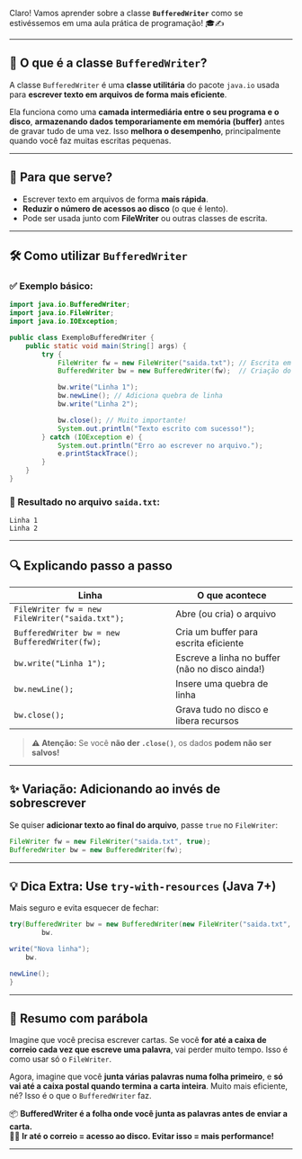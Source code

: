 Claro! Vamos aprender sobre a classe **`BufferedWriter`** como se estivéssemos em uma aula prática de programação! 🎓✍️

---

## 📘 **O que é a classe `BufferedWriter`?**

A classe `BufferedWriter` é uma **classe utilitária** do pacote `java.io` usada para **escrever texto em arquivos de
forma mais eficiente**.

Ela funciona como uma **camada intermediária entre o seu programa e o disco**, **armazenando dados temporariamente em
memória (buffer)** antes de gravar tudo de uma vez. Isso **melhora o desempenho**, principalmente quando você faz muitas
escritas pequenas.

---

## 🧰 **Para que serve?**

- Escrever texto em arquivos de forma **mais rápida**.
- **Reduzir o número de acessos ao disco** (o que é lento).
- Pode ser usada junto com **FileWriter** ou outras classes de escrita.

---

## 🛠️ **Como utilizar `BufferedWriter`**

### ✅ Exemplo básico:

```java
import java.io.BufferedWriter;
import java.io.FileWriter;
import java.io.IOException;

public class ExemploBufferedWriter {
    public static void main(String[] args) {
        try {
            FileWriter fw = new FileWriter("saida.txt"); // Escrita em arquivo
            BufferedWriter bw = new BufferedWriter(fw);  // Criação do buffer

            bw.write("Linha 1");
            bw.newLine(); // Adiciona quebra de linha
            bw.write("Linha 2");

            bw.close(); // Muito importante!
            System.out.println("Texto escrito com sucesso!");
        } catch (IOException e) {
            System.out.println("Erro ao escrever no arquivo.");
            e.printStackTrace();
        }
    }
}
```

### 🧾 Resultado no arquivo `saida.txt`:

```
Linha 1
Linha 2
```

---

## 🔍 **Explicando passo a passo**

| Linha                                          | O que acontece                                  |
|------------------------------------------------|-------------------------------------------------|
| `FileWriter fw = new FileWriter("saida.txt");` | Abre (ou cria) o arquivo                        |
| `BufferedWriter bw = new BufferedWriter(fw);`  | Cria um buffer para escrita eficiente           |
| `bw.write("Linha 1");`                         | Escreve a linha no buffer (não no disco ainda!) |
| `bw.newLine();`                                | Insere uma quebra de linha                      |
| `bw.close();`                                  | Grava tudo no disco e libera recursos           |

> **⚠️ Atenção:** Se você **não der `.close()`**, os dados **podem não ser salvos!**

---

## ✨ **Variação: Adicionando ao invés de sobrescrever**

Se quiser **adicionar texto ao final do arquivo**, passe `true` no `FileWriter`:

```java
FileWriter fw = new FileWriter("saida.txt", true);
BufferedWriter bw = new BufferedWriter(fw);
```

---

## 💡 Dica Extra: Use `try-with-resources` (Java 7+)

Mais seguro e evita esquecer de fechar:

```java
try(BufferedWriter bw = new BufferedWriter(new FileWriter("saida.txt", true))){
        bw.

write("Nova linha");
    bw.

newLine();
}
```

---

## 📖 **Resumo com parábola**

Imagine que você precisa escrever cartas. Se você **for até a caixa de correio cada vez que escreve uma palavra**, vai
perder muito tempo. Isso é como usar só o `FileWriter`.

Agora, imagine que você **junta várias palavras numa folha primeiro**, e **só vai até a caixa postal quando termina a
carta inteira**. Muito mais eficiente, né? Isso é o que o `BufferedWriter` faz.

📦 **BufferedWriter é a folha onde você junta as palavras antes de enviar a carta.**  
🚶‍♂️ **Ir até o correio = acesso ao disco. Evitar isso = mais performance!**

---
